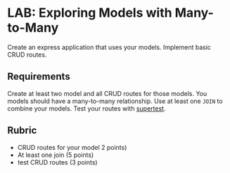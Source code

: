 # LAB: Exploring Models with Many-to-Many

Create an express application that uses your models. Implement basic CRUD routes.

## Requirements

Create at least two model and all CRUD routes for those models. You models should
have a many-to-many relationship. Use at least one `JOIN` to combine your models.
Test your routes with [supertest](https://github.com/visionmedia/supertest).

## Rubric

* CRUD routes for your model 2 points)
* At least one join (5 points)
* test CRUD routes (3 points)